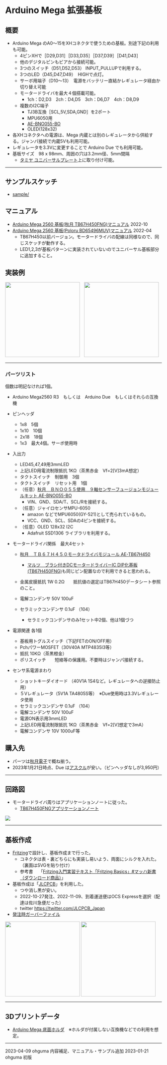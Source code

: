 # Arduino Mega 拡張基板

## 概要

+ Arduino Mega のA0～15をXHコネクタで使うための基板。別途下記の利用も可能。
  + 4ピンXHで［D29,D31］［D33,D35］［D37,D39］［D41,D43］
  + 他のデジタルピンもビアから接続可能。
  + 3つのスイッチ（D51,D52,D53） INPUT_PULLUPで利用する。
  + 3つのLED（D45,D47,D49）　HIGHで点灯。
  + サーボ用端子（D10～13）　電源をバッテリー直結かレギュレータ経由か切り替え可能
  + モータードライバを最大４個搭載可能。
    + 1ch：D2,D3　2ch：D4,D5　3ch：D6,D7　4ch：D8,D9
  + 複数のI2C端子
    + TJ3B互換［SCL,5V,SDA,GND］を2ポート
    + MPU6050用
    + [AE-BNO055-BO](https://akizukidenshi.com/catalog/g/gK-16996)
    + OLED(128x32)
+ 各XHコネクタへの電源は、Mega 内蔵とは別のレギュレータから供給する。ジャンパ接続で内蔵5Vも利用可能。
+ レギュレータを3.3Vに変更することで Arduino Due でも利用可能。
+ 基板サイズ　98 x 98mm、周囲の穴は3.2mm径、5mm間隔
  + [タミヤ ユニバーサルプレート](https://www.tamiya.com/japan/products/70172/index.html)上に取り付け可能。
  
----
## サンプルスケッチ

+ [sample/](./sample/)  

## マニュアル
+ [Arduino Mega 2560 基板(秋月 TB67H450FNG)マニュアル](./documents/robot_arduino_mega202210_AE-TB67H450_manual.pdf) 2022-10
+ [Arduino Mega 2560 基板(Poloru BD65496MUV)マニュアル](./documents/robot_arduino_mega202203_BD65496MUV_manual.pdf) 2022-04
  - TB67H450以前バージョン。モータードライバの配線は同様なので、同じスケッチが動作する。
  - LED1,2,3が基板パターンに実装されていないのでユニバーサル基板部分に追加すること。 


## 実装例

<img src="./documents/board202210a.jpg" height="240px">　<img src="./documents/board202210b.jpg" height="240px">

----
### パーツリスト

個数は明記なければ1個。

+ Arduino Mega2560 R3　もしくは　Arduino Due　もしくはそれらの互換機
+ ピンヘッダ
  - 1x8　5個
  - 1x10　10個
  - 2x18　18個
  - 1x3　最大4個。サーボ使用時
+ 入出力 
  - LED45,47,49用3mmLED
  - 上記LED用電流制限抵抗 1KΩ（茶黒赤金　Vf=2[V]3mA想定）
  - タクトスイッチ　制御用　3個
  - タクトスイッチ　リセット用　1個
  - （任意）[秋月　ＢＮＯ０５５使用　９軸センサーフュージョンモジュールキット AE-BNO055-BO](https://akizukidenshi.com/catalog/g/gK-16996)
    - VIN、GND、SDA/T、SCL/Rを接続する。
  - （任意）ジャイロセンサMPU-6050
    - amazon などでMPU6050(GY-521)として売られているもの。
    - VCC、GND、SCL、SDAの4ピンを接続する。 
  - （任意）OLED 128x32 I2C
    - Adafruit SSD1306 ライブラリを利用する。

+ モータードライバ関係　最大4セット
  - [秋月　ＴＢ６７Ｈ４５０モータドライバモジュール AE-TB67H450](https://akizukidenshi.com/catalog/g/gK-14753/)
  
    - [マルツ　ブラシ付きDCモータードライバーIC DIP化基板(TB67H450FNG)](https://www.marutsu.co.jp/pc/i/1559301/)も同じピン配置なので利用できると思われる。
  - 金属皮膜抵抗 1W 0.2Ω　　抵抗値の選定はTB67H450データシート参照のこと。
  - 電解コンデンサ 50V 100uF
  - セラミックコンデンサ 0.1uF （104）
    - セラミックコンデンサのみ1セット中2個、他は1個づつ
+ 電源関連 各1個
  - 基板用トグルスイッチ（下記FETのON/OFF用）
  - PchパワーMOSFET（30V40A MTP4835I3等）
  - 抵抗 10KΩ（茶黒橙金）
  - ポリスイッチ　　短絡等の保護用。不要時はジャンパ接続する。
+ センサ系電源まわり
  - ショットキーダイオード （40V1A 1S4など。レギュレータへの逆接防止用）
  - ５Vレギュレータ（5V1A TA4805S等）　※Due使用時は3.3Vレギュレータ使用
  - セラミックコンデンサ 0.1uF （104）
  - 電解コンデンサ 50V 100uF
  - 電源ON表示用3mmLED
  - 上記LED用電流制限抵抗 1KΩ（茶黒赤金　Vf=2[V]想定で3mA）
  - 電解コンデンサ 10V 1000uF等

## 購入先

+ パーツは[秋月電子](https://akizukidenshi.com/catalog/)で概ね揃う。
+ 2023年1月21日時点、Due は[アスクル](https://www.askul.co.jp/p/KA08233/)が安い。（ピンヘッダなしが3,950円）

----
## 回路図

- モータードライバ周りはアプリケーションノートに従った。
  - [TB67H450FNGアプリケーションノート](https://akizukidenshi.com/download/ds/toshiba/TB67H450FNG_application_note_ja_20190510.pdf)

<img src="./documents/schema202210.png">

----
## 基板作成

+ [Fritzing](https://fritzing.org/)で設計し、基板作成まで行った。
  + コネクタは表・裏どちらにも実装し易いよう、両面にシルクを入れた。（裏面はSVGを貼り付け）
  + 参考書　 「[Fritzing入門実習テキスト「Fritzing Basics」#マッハ新書 （ダウンロード商品）](https://booth.pm/ja/items/1414214)」
+ 基板作成は「[JLCPCB](https://jlcpcb.com/)」を利用した。
  + つや消し黒が安い。
  + 2022-10-27発注、2022-11-09、到着運送便はOCS Expressを選択（配達は佐川急便だった）
  + twitter https://twitter.com/JLCPCB_Japan
+ [発注時ガーバーファイル](./pcb/robot_arduino_mega202210_AE-TB67H450.zip)

<img src="./pcb/robot_arduino_mega202210_top.png" width="240px"> <img src="./pcb/robot_arduino_mega202210_bottom.png" width="240px">

----
## 3Dプリントデータ
+ [Arduino Mega 底面ホルダ](./cad/mega_bottom.stl)　※ホルダが付属しない互換機などでの利用を想定。

----

2023-04-09 ohguma 内容補足、マニュアル・サンプル追加
2023-01-21 ohguma 初版